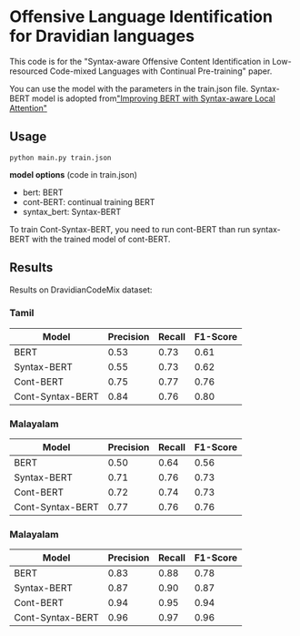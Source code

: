 # Offensive Language Identification for Dravidian languages
This code is for the "Syntax-aware Offensive Content Identification in Low-resourced Code-mixed Languages with Continual Pre-training" paper.

You can use the model with the parameters in the train.json file.
Syntax-BERT model is adopted from["Improving BERT with Syntax-aware Local Attention"](https://aclanthology.org/2021.findings-acl.57.pdf)

## Usage
```
python main.py train.json
```
**model options** (code in train.json)
- bert: BERT
- cont-BERT: continual training BERT
- syntax_bert: Syntax-BERT

To train Cont-Syntax-BERT, you need to run cont-BERT than run syntax-BERT with the trained model of cont-BERT.

## Results

Results on DravidianCodeMix dataset:

### Tamil

| Model            	| Precision 	| Recall 	| F1-Score 	| 
|------------------	|-----------	|--------	|----------	|
| BERT             	| 0.53      	| 0.73   	| 0.61     	|
| Syntax-BERT      	| 0.55      	| 0.73   	| 0.62     	|
| Cont-BERT        	| 0.75      	| 0.77   	| 0.76     	|
| Cont-Syntax-BERT 	| 0.84      	| 0.76   	| 0.80     	|

### Malayalam

| Model            	| Precision 	| Recall 	| F1-Score 	| 
|------------------	|-----------	|--------	|----------	|
| BERT             	| 0.50      	| 0.64   	| 0.56     	|
| Syntax-BERT      	| 0.71      	| 0.76   	| 0.73     	|
| Cont-BERT        	| 0.72      	| 0.74   	| 0.73     	|
| Cont-Syntax-BERT 	| 0.77      	| 0.76   	| 0.76     	|

### Malayalam

| Model            	| Precision 	| Recall 	| F1-Score 	| 
|------------------	|-----------	|--------	|----------	|
| BERT             	| 0.83      	| 0.88   	| 0.78     	|
| Syntax-BERT      	| 0.87      	| 0.90   	| 0.87     	|
| Cont-BERT        	| 0.94      	| 0.95   	| 0.94     	|
| Cont-Syntax-BERT 	| 0.96      	| 0.97   	| 0.96     	|
